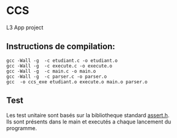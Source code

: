 # CCS
L3 App project

## Instructions de compilation:
```
gcc -Wall -g  -c etudiant.c -o etudiant.o  
gcc -Wall -g  -c execute.c -o execute.o  
gcc -Wall -g  -c main.c -o main.o  
gcc -Wall -g  -c parser.c -o parser.o  
gcc  -o ccs_exe etudiant.o execute.o main.o parser.o  
```
## Test

Les test unitaire sont basés sur la bibliotheque standard [assert.h](https://fr.wikipedia.org/wiki/Assert.h).  
Ils sont présents dans le main et executés a chaque lancement du programme.
